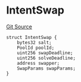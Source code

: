# IntentSwap
[Git Source](https://github.com/jincubator/protocol/blob/85f1f4b406fe93b3be0808f4f39f0d03e4391578/src/types/IntentSwap.sol)


```solidity
struct IntentSwap {
    bytes32 salt;
    PoolId poolId;
    uint256 swapDeadline;
    uint256 solveDeadline;
    address swapper;
    SwapParams swapParams;
}
```

